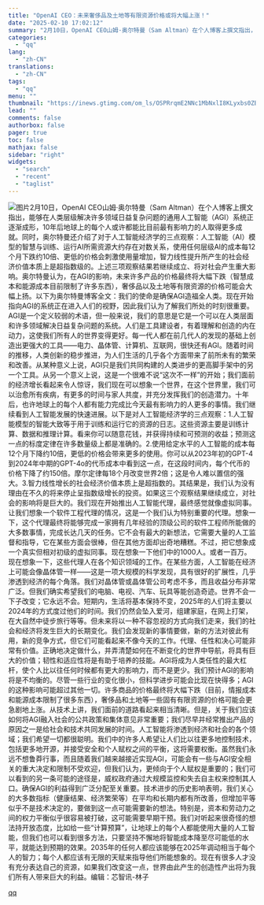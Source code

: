 ```yaml
---
title: "OpenAI CEO：未来奢侈品及土地等有限资源价格或将大幅上涨！"
date: "2025-02-10 17:02:12"
summary: "2月10日，OpenAI CEO山姆·奥尔特曼（Sam Altman）在个人博客上撰文指出，能够在人..."
categories:
  - "qq"
lang:
  - "zh-CN"
translations:
  - "zh-CN"
tags:
  - "qq"
menu: ""
thumbnail: "https://inews.gtimg.com/om_ls/OSPRrqmE2NNc1MbNxlI8KLyxbs0ZB7N_KXDZtBF_CfOBYAA_640360/0"
lead: ""
comments: false
authorbox: false
pager: true
toc: false
mathjax: false
sidebar: "right"
widgets:
  - "search"
  - "recent"
  - "taglist"
---
```


![图片](https://inews.gtimg.com/om_bt/OcIUa8gs7UEo2N5Bs7FFKfoqPYoN_rUl60Jz_RfKmXDbgAA/641)2月10日，OpenAI CEO山姆·奥尔特曼（Sam Altman）在个人博客上撰文指出，能够在人类层级解决许多领域日益复杂问题的通用人工智能（AGI）系统正逐渐成形，10年后地球上的每个人或许都能比目前最有影响力的人取得更多成就。同时，奥尔特曼还介绍了对于人工智能经济学的三点观察：人工智能（AI）模型的智慧与训练、运行AI所需资源大约存在对数关系，使用任何层级AI的成本每12个月下跌约10倍、更低的价格会刺激使用量增加，智力线性提升所产生的社会经济价值本质上是超指数级的。上述三项观察结果若继续成立、将对社会产生重大影响。奥尔特曼认为，在AGI的影响，未来许多产品的价格最终将大幅下跌（智慧成本和能源成本目前限制了许多东西），奢侈品以及土地等有限资源的价格可能会大幅上扬。以下为奥尔特曼博客全文：我们的使命是确保AGI造福全人类。现在开始指向AGI的系统正在进入人们的视野，因此我们认为了解我们所处的时刻很重要。AGI是一个定义较弱的术语，但一般来说，我们的意思是它是一个可以在人类层面和许多领域解决日益复杂问题的系统。人们是工具建设者，有着理解和创造的内在动力，这使我们所有人的世界变得更好。每一代人都在前几代人的发现的基础上创造出更强大的工具——电力、晶体管、计算机、互联网，很快还有AGI。随着时间的推移，人类创新的稳步推进，为人们生活的几乎各个方面带来了前所未有的繁荣和改善。从某种意义上说，AGI只是我们共同构建的人类进步的更高脚手架中的另一个工具。从另一个意义上说，这是一个很难不说“这次不一样”的开始；我们面前的经济增长看起来令人惊讶，我们现在可以想象一个世界，在这个世界里，我们可以治愈所有疾病，有更多的时间与家人共度，并充分发挥我们的创造潜力。十年后，也许地球上的每个人都有能力完成比今天最有影响力的人更多的事情。我们继续看到人工智能发展的快速进展。以下是对人工智能经济学的三点观察：1.人工智能模型的智能大致等于用于训练和运行它的资源的日志。这些资源主要是训练计算、数据和推理计算。看来你可以随意花钱，并获得持续和可预测的收益；预测这一点的标度定律在许多数量级上都是准确的。2.使用给定水平的人工智能的成本每12个月下降约10倍，更低的价格会带来更多的使用。你可以从2023年初的GPT-4到2024年中期的GPT-4o的代币成本中看到这一点，在这段时间内，每个代币的价格下降了约150倍。摩尔定律每18个月改变世界2倍；这是令人难以置信的强大。3.智力线性增长的社会经济价值本质上是超指数的。其结果是，我们认为没有理由在不久的将来停止呈指数级增长的投资。如果这三个观察结果继续成立，对社会的影响将是巨大的。我们现在开始推出人工智能代理，最终感觉就像虚拟同事。让我们想象一个软件工程代理的情况，这是一个我们认为特别重要的代理。想象一下，这个代理最终将能够完成一家拥有几年经验的顶级公司的软件工程师所能做的大多数事情，完成长达几天的任务。它不会有最大的新想法，它需要大量的人工监督和指导，它在某些方面会很棒，但在其他方面却出奇地糟糕。不过，把它想象成一个真实但相对初级的虚拟同事。现在想象一下他们中的1000人。或者一百万。现在想象一下，这些代理人在各个知识领域的工作。在某些方面，人工智能在经济上可能会像晶体管一样——这是一项大规模的科学发现，具有很好的扩展性，几乎渗透到经济的每个角落。我们对晶体管或晶体管公司考虑不多，而且收益分布非常广泛。但我们确实希望我们的电脑、电视、汽车、玩具等能创造奇迹。世界不会一下子改变；它永远不会。短期内，生活将基本保持不变，2025年的人们将主要以2024年的方式度过他们的时间。我们仍然会坠入爱河，组建家庭，在网上打架，在大自然中徒步旅行等等。但未来将以一种不容忽视的方式向我们走来，我们的社会和经济将发生巨大的长期变化。我们会发现新的事情要做，新的方法对彼此有用，新的竞争方式，但它们可能看起来不像今天的工作。代理、任性和决心可能非常有价值。正确地决定做什么，并弄清楚如何在不断变化的世界中导航，将具有巨大的价值；韧性和适应性将是有助于培养的技能。AGI将成为人类任性的最大杠杆，使个人比以往任何时候都有更大的影响力，而不是更少。我们预计AGI的影响将是不均衡的。尽管一些行业的变化很小，但科学进步可能会比现在快得多；AGI的这种影响可能超过其他一切。许多商品的价格最终将大幅下跌（目前，情报成本和能源成本限制了很多东西），奢侈品和土地等一些固有有限资源的价格可能会更急剧地上涨。从技术上讲，我们面前的道路看起来相当清晰。但是，关于我们应该如何将AGI融入社会的公共政策和集体意见非常重要；我们尽早并经常推出产品的原因之一是给社会和技术共同发展的时间。人工智能将渗透到经济和社会的各个领域；我们希望一切都很聪明。我们中的许多人希望让人们比以往更多地控制技术，包括更多地开源，并接受安全和个人赋权之间的平衡，这将需要权衡。虽然我们永远不想鲁莽行事，而且随着我们越来越接近实现AGI，可能会有一些与AGI安全相关的重大决定和限制不受欢迎，但我们认为，更倾向于个人赋权是重要的；我们可以看到的另一条可能的途径是，威权政府通过大规模监控和失去自主权来控制其人口。确保AGI的利益得到广泛分配至关重要。技术进步的历史影响表明，我们关心的大多数指标（健康结果、经济繁荣等）在平均和长期内都有所改善，但增加平等似乎不是技术决定的，要做到这一点可能需要新的想法。特别是，资本和劳动力之间的权力平衡似乎很容易被打破，这可能需要早期干预。我们对听起来很奇怪的想法持开放态度，比如给一些“计算预算”，让地球上的每个人都能使用大量的人工智能，但我们也可以看到很多方法，只要坚持不懈地将智能成本降至尽可能低的水平，就能达到预期的效果。2035年的任何人都应该能够在2025年调动相当于每个人的智力；每个人都应该有无限的天赋来指导他们所能想象的。现在有很多人才没有充分表达自己的资源，如果我们改变这一点，世界由此产生的创造性产出将为我们所有人带来巨大的利益。编辑：芯智讯-林子

[qq](https://new.qq.com/rain/a/20250210A05ZCS00)
